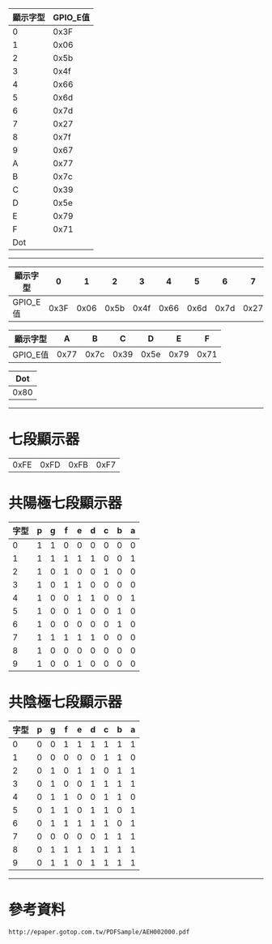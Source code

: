 |顯示字型|GPIO_E值|
|-|-|
|0|0x3F|
|1|0x06|
|2|0x5b|
|3|0x4f|
|4|0x66|
|5|0x6d|
|6|0x7d|
|7|0x27|
|8|0x7f|
|9|0x67|
|A|0x77|
|B|0x7c|
|C|0x39|
|D|0x5e|
|E|0x79|
|F|0x71|
|Dot||0x80|
___
|顯示字型|0|1|2|3|4|5|6|7|8|9|
|-|-|-|-|-|-|-|-|-|-|-|
|GPIO_E值|0x3F|0x06|0x5b|0x4f|0x66|0x6d|0x7d|0x27|0x7f|0x67|

|顯示字型|A|B|C|D|E|F|
|-|-|-|-|-|-|-|
|GPIO_E值|0x77|0x7c|0x39|0x5e|0x79|0x71|

|Dot|
|-|
|0x80|
___
# 七段顯示器
| | | | |
|-|-|-|-|
|0xFE|0xFD|0xFB|0xF7|

# 共陽極七段顯示器
|字型|p|g|f|e|d|c|b|a|
|-|-|-|-|-|-|-|-|-|
|0|1|1|0|0|0|0|0|0|
|1|1|1|1|1|1|0|0|1|
|2|1|0|1|0|0|1|0|0|
|3|1|0|1|1|0|0|0|0|
|4|1|0|0|1|1|0|0|1|
|5|1|0|0|1|0|0|1|0|
|6|1|0|0|0|0|0|1|0|
|7|1|1|1|1|1|0|0|0|
|8|1|0|0|0|0|0|0|0|
|9|1|0|0|1|0|0|0|0|

# 共陰極七段顯示器
|字型|p|g|f|e|d|c|b|a|
|-|-|-|-|-|-|-|-|-|
|0|0|0|1|1|1|1|1|1|
|1|0|0|0|0|0|1|1|0|
|2|0|1|0|1|1|0|1|1|
|3|0|1|0|0|1|1|1|1|
|4|0|1|1|0|0|1|1|0|
|5|0|1|1|0|1|1|0|1|
|6|0|1|1|1|1|1|0|1|
|7|0|0|0|0|0|1|1|1|
|8|0|1|1|1|1|1|1|1|
|9|0|1|1|0|1|1|1|1|
___
# 參考資料
`http://epaper.gotop.com.tw/PDFSample/AEH002000.pdf`

